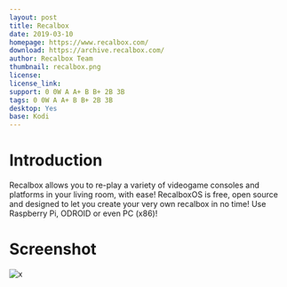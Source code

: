 ```yaml
---
layout: post
title: Recalbox
date: 2019-03-10
homepage: https://www.recalbox.com/
download: https://archive.recalbox.com/
author: Recalbox Team
thumbnail: recalbox.png
license: 
license_link: 
support: 0 0W A A+ B B+ 2B 3B
tags: 0 0W A A+ B B+ 2B 3B
desktop: Yes
base: Kodi
---
```


# Introduction

Recalbox allows you to re-play a variety of videogame consoles and platforms in your living room, with ease! RecalboxOS is free, open source and designed to let you create your very own recalbox in no time! Use Raspberry Pi, ODROID or even PC (x86)!

# Screenshot

![x](https://raw.githubusercontent.com/rpisystem/RPiSystem.github.io/master/thumbnails/Screenshot/recalbox.jpg)